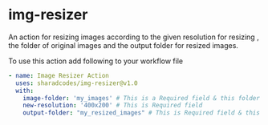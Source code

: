 # img-resizer
An action for resizing images according to the given resolution for resizing , the folder of original images and the output folder for resized images.

To use this action add following to your workflow file

```yml
- name: Image Resizer Action
  uses: sharadcodes/img-resizer@v1.0
  with:
    image-folder: 'my_images' # This is a Required field & this folder has original images
    new-resolution: '400x200' # This is Required field
    output-folder: "my_resized_images" # This is Required field & this folder will be used to store resized images
```
